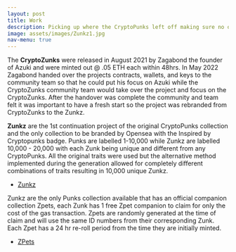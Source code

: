 ```yaml
---
layout: post
title: Work
description: Picking up where the CryptoPunks left off making sure no one is left behind. An inclusive 10,000 PFP collection with their very own Zpets as companions.
image: assets/images/Zunkz1.jpg
nav-menu: true
---
```


The **CryptoZunks** were released in August 2021 by Zagabond the founder of Azuki and were minted out @ .05 ETH each within 48hrs. In May 2022 Zagabond handed over the projects contracts, wallets, and keys to the community team so that he could put his focus on Azuki while the CryptoZunks community team would take over the project and focus on the CryptoZunks. After the handover was complete the community and team felt it was important to have a fresh start so the project was rebranded from CryptoZunks to the Zunkz.

**Zunkz** are the 1st continuation project of the original CryptoPunks collection and the only collection to be branded by Opensea with the Inspired by Cryptopunks badge. Punks are labelled 1-10,000 while Zunkz are labelled 10,000 - 20,000 with each Zunk being unique and different from any CryptoPunks. All the original traits were used but the alternative method implemented during the generation allowed for completely different combinations of traits resulting in 10,000 unique Zunkz.

<ul class="actions">
					<li><a href="https://opensea.io/collection/Zunkz" class="button">Zunkz</a></li>
				</ul>

Zunkz are the only Punks collection available that has an official companion collection Zpets, each Zunk has 1 free Zpet companion to claim for only the cost of the gas transaction. Zpets are randomly generated at the time of claim and will use the same ID numbers from their corresponding Zunk. Each Zpet has a 24 hr re-roll period from the time they are initially minted.

<ul class="actions">
					<li><a href="https://opensea.io/collection/zunkpets" class="button">ZPets</a></li>
				</ul>
